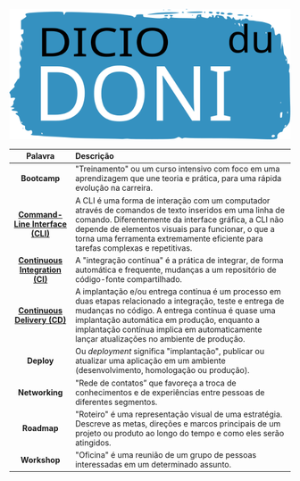 <p align="center">
    <img src="img/Dicio_du_DONI.svg" alt="DICIO du DONI Logo" >
</p>

<!-- ![Static Badge](https://img.shields.io/badge/you_like-blue)
[//]: [![Twitter](https://img.shields.io/badge/-Twitter-1DA1F2)](https://twitter.com/datastacktv) [![YouTube](https://img.shields.io/badge/-YouTube-FF0000)](http://youtube.com/c/datastacktv) [![Website](https://img.shields.io/badge/-Website-565CD8)](https://datastack.tv/) [![Jobs](https://img.shields.io/badge/-Jobs-ffdf4b)](https://datastackjobs.com/)
-->

| Palavra | Descrição |
|:-------:|:----------|
| **Bootcamp** | "Treinamento" ou um curso intensivo com foco em uma aprendizagem que une teoria e prática, para uma rápida evolução na carreira. |
| [**Command-Line Interface (CLI)**](https://www.alura.com.br/artigos/cli-interface-linha-comandos?utm_term=&utm_campaign=%5BSearch%5D+%5BPerformance%5D+-+Dynamic+Search+Ads+-+Artigos+e+Conte%C3%BAdos&utm_source=adwords&utm_medium=ppc&hsa_acc=7964138385&hsa_cam=11384329873&hsa_grp=169611649571&hsa_ad=703934908721&hsa_src=g&hsa_tgt=aud-409949667484:dsa-1298415354460&hsa_kw=&hsa_mt=&hsa_net=adwords&hsa_ver=3&gad_source=1&gclid=CjwKCAjw1920BhA3EiwAJT3lSXG4v6Guz9xiYtbU2g4viXOEcDZnCllKIR9rQdBcdZikKDUVmpQEGxoChFQQAvD_BwE) | A CLI é uma forma de interação com um computador através de comandos de texto inseridos em uma linha de comando. Diferentemente da interface gráfica, a CLI não depende de elementos visuais para funcionar, o que a torna uma ferramenta extremamente eficiente para tarefas complexas e repetitivas. |
| [**Continuous Integration (CI)**](https://www.redhat.com/pt-br/topics/devops/what-is-ci-cd) | A "integração contínua" é a prática de integrar, de forma automática e frequente, mudanças a um repositório de código-fonte compartilhado. |
| [**Continuous Delivery (CD)**](https://www.redhat.com/pt-br/topics/devops/what-is-ci-cd) | A implantação e/ou entrega contínua é um processo em duas etapas relacionado a integração, teste e entrega de mudanças no código. A entrega contínua é quase uma implantação automática em produção, enquanto a implantação contínua implica em automaticamente lançar atualizações no ambiente de produção. |
| **Deploy** | Ou *deployment* significa "implantação", publicar ou atualizar uma aplicação em um ambiente (desenvolvimento, homologação ou produção). |
| **Networking** | "Rede de contatos” que favoreça a troca de conhecimentos e de experiências entre pessoas de diferentes segmentos. |
| **Roadmap** | "Roteiro" é uma representação visual de uma estratégia. Descreve as metas, direções e marcos principais de um projeto ou produto ao longo do tempo e como eles serão atingidos. |
| **Workshop** | "Oficina" é uma reunião de um grupo de pessoas interessadas em um determinado assunto. |
